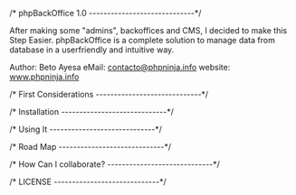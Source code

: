 
/* phpBackOffice 1.0
-----------------------------*/

After making some "admins", backoffices and CMS,
I decided to make this Step Easier.
phpBackOffice is a complete solution to manage data from database in a userfriendly and intuitive way.

Author: Beto Ayesa 
eMail: contacto@phpninja.info
website: www.phpninja.info

/* First Considerations
-----------------------------*/


/* Installation
-----------------------------*/



/* Using It 
-----------------------------*/




/* Road Map
-----------------------------*/


/* How Can I collaborate?
-----------------------------*/


/* LICENSE
-----------------------------*/


